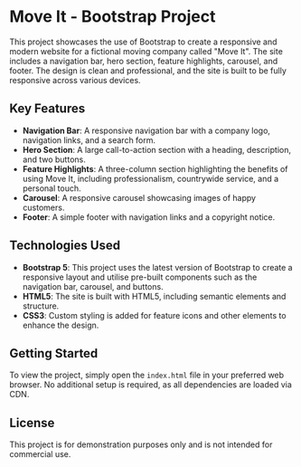 # Move It - Bootstrap Project

This project showcases the use of Bootstrap to create a responsive and modern website for a fictional moving company called "Move It". The site includes a navigation bar, hero section, feature highlights, carousel, and footer. The design is clean and professional, and the site is built to be fully responsive across various devices.

## Key Features

- **Navigation Bar**: A responsive navigation bar with a company logo, navigation links, and a search form.
- **Hero Section**: A large call-to-action section with a heading, description, and two buttons.
- **Feature Highlights**: A three-column section highlighting the benefits of using Move It, including professionalism, countrywide service, and a personal touch.
- **Carousel**: A responsive carousel showcasing images of happy customers.
- **Footer**: A simple footer with navigation links and a copyright notice.

## Technologies Used

- **Bootstrap 5**: This project uses the latest version of Bootstrap to create a responsive layout and utilise pre-built components such as the navigation bar, carousel, and buttons.
- **HTML5**: The site is built with HTML5, including semantic elements and structure.
- **CSS3**: Custom styling is added for feature icons and other elements to enhance the design.

## Getting Started

To view the project, simply open the `index.html` file in your preferred web browser. No additional setup is required, as all dependencies are loaded via CDN.

## License

This project is for demonstration purposes only and is not intended for commercial use.
